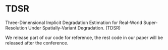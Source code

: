 # TDSR
Three-Dimensional Implicit Degradation Estimation for Real-World Super-Resolution Under Spatially-Variant Degradation. (TDSR)

We release part of our code for reference, the rest code in our paper will be released after the conference.
